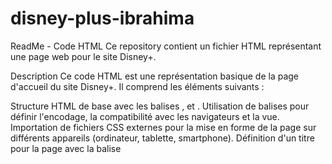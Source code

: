 # disney-plus-ibrahima

ReadMe - Code HTML
Ce repository contient un fichier HTML représentant une page web pour le site Disney+.

Description
Ce code HTML est une représentation basique de la page d'accueil du site Disney+. Il comprend les éléments suivants :

Structure HTML de base avec les balises <html>, <head> et <body>.
Utilisation de balises <meta> pour définir l'encodage, la compatibilité avec les navigateurs et la vue.
Importation de fichiers CSS externes pour la mise en forme de la page sur différents appareils (ordinateur, tablette, smartphone).
Définition d'un titre pour la page avec la balise <title>.
Utilisation de la balise <link> pour ajouter une icône de raccourci (favicon) pour le site.
Création d'une section de navigation avec un bouton de connexion.
Ajout d'un logo Disney+ et d'un formulaire d'inscription par e-mail.
Mise en place de différentes sections pour mettre en valeur les contenus exclusifs de Disney+, les options de visionnage et les fonctionnalités du service.
Inclusion d'une section de FAQ avec des questions fréquemment posées et leurs réponses.
Utilisation
Pour utiliser ce code HTML, vous pouvez le copier dans un fichier avec l'extension .html et l'ouvrir dans un navigateur web. Assurez-vous également de disposer des fichiers CSS mentionnés dans les balises <link> pour obtenir la mise en forme correcte sur différents appareils.

# Auteur
Ce code a été écrit par Bah Ibrahima.

Remarque : Ce fichier ReadMe est une description basique du code HTML fourni. Il peut être étendu et amélioré en fonction des besoins spécifiques du projet.

Voici le résultat du code: 
  https://disneyplus-ibrahima.netlify.app/
